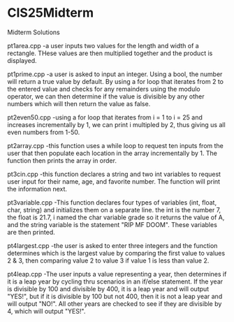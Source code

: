 # CIS25Midterm
Midterm Solutions

pt1area.cpp
  -a user inputs two values for the length and width of a rectangle. THese values are then multiplied together and the product is displayed.

pt1prime.cpp
  -a user is asked to input an integer. Using a bool, the number will return a true value by default. By using a for loop that iterates from 2 to the     entered value and checks for any remainders using the modulo operator, we can then determine if the value is divisible by any other numbers which       will then return the value as false.

pt2even50.cpp
  -using a for loop that iterates from i = 1 to i = 25 and increases incrementally by 1, we can print i multipled by 2, thus giving us all even numbers   from 1-50.

pt2array.cpp
  -this function uses a while loop to request ten inputs from the user that then populate each location in the array incrementally by 1. The function     then prints the array in order.

pt3cin.cpp
  -this function declares a string and two int variables to request user input for their name, age, and favorite number. The function will print the      information next.

pt3variable.cpp
  -This function declares four types of variables (int, float, char, string) and initializes them on a separate line. the int is the number 7, the        float is 21.7, i named the char variable grade so it returns the value of A, and the string variable is the statement "RIP MF DOOM". These variables    are then printed.

pt4largest.cpp
  -the user is asked to enter three integers and the function determines which is the largest value by comparing the first value to values 2 & 3, then    comparing value 2 to value 3 if value 1 is less than value 2.

pt4leap.cpp
  -The user inputs a value representing a year, then determines if it is a leap year by cycling thru scenarios in an if/else statement. If the year is divisible by 100 and divisible by 400, it is a leap year and will output "YES!", but if it is divisible by 100 but not 400, then it is not a leap year and will output "NO!". All other years are checked to see if they are divisible by 4, which will output "YES!".



  
